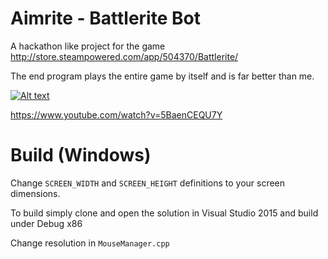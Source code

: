 # Aimrite - Battlerite Bot
A hackathon like project for the game http://store.steampowered.com/app/504370/Battlerite/

The end program plays the entire game by itself and is far better than me.

[![Alt text](https://img.youtube.com/vi/5BaenCEQU7Y/0.jpg)](https://www.youtube.com/watch?v=5BaenCEQU7Y)

https://www.youtube.com/watch?v=5BaenCEQU7Y


# Build (Windows)
Change ```SCREEN_WIDTH``` and ```SCREEN_HEIGHT``` definitions to your screen dimensions.

To build simply clone and open the solution in Visual Studio 2015 and build under Debug x86

Change resolution in ```MouseManager.cpp```

